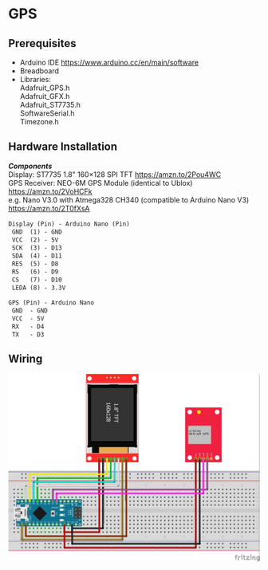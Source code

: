 # GPS

## Prerequisites
- Arduino IDE https://www.arduino.cc/en/main/software
- Breadboard
- Libraries:  
  Adafruit_GPS.h  
  Adafruit_GFX.h  
  Adafruit_ST7735.h  
  SoftwareSerial.h  
  Timezone.h  

## Hardware Installation

**_Components_**  
  Display: ST7735 1.8" 160×128 SPI TFT https://amzn.to/2Pou4WC  
  GPS Receiver: NEO-6M GPS Module (identical to Ublox) https://amzn.to/2VoHCFk  
  e.g. Nano V3.0 with Atmega328 CH340 (compatible to Arduino Nano V3) https://amzn.to/2T0fXsA  


```
Display (Pin) - Arduino Nano (Pin)
 GND  (1) - GND  
 VCC  (2) - 5V
 SCK  (3) - D13
 SDA  (4) - D11
 RES  (5) - D8
 RS   (6) - D9
 CS   (7) - D10
 LEDA (8) - 3.3V
``` 

```
GPS (Pin) - Arduino Nano 
 GND  - GND
 VCC  - 5V
 RX   - D4
 TX   - D3
```

## Wiring
![Wiring](https://github.com/hibernatusMV/GPS/blob/master/ArduinoNano_GPS_Wiring.jpg "Wiring")
